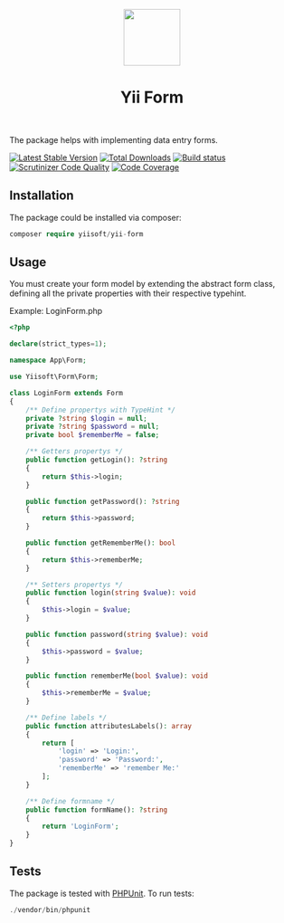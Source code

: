 <p align="center">
    <a href="https://github.com/yiisoft" target="_blank">
        <img src="https://github.com/yiisoft.png" height="100px">
    </a>
    <h1 align="center">Yii Form</h1>
    <br>
</p>

The package helps with implementing data entry forms.

[![Latest Stable Version](https://poser.pugx.org/yiisoft/yii-form/v/stable.png)](https://packagist.org/packages/yiisoft/yii-form)
[![Total Downloads](https://poser.pugx.org/yiisoft/yii-form/downloads.png)](https://packagist.org/packages/yiisoft/yii-form)
[![Build status](https://github.com/yiisoft/yii-form/workflows/build/badge.svg)](https://github.com/yiisoft/yii-form/actions)
[![Scrutinizer Code Quality](https://scrutinizer-ci.com/g/yiisoft/yii-form/badges/quality-score.png?b=master)](https://scrutinizer-ci.com/g/yiisoft/yii-form/?branch=master)
[![Code Coverage](https://scrutinizer-ci.com/g/yiisoft/yii-form/badges/coverage.png?b=master)](https://scrutinizer-ci.com/g/yiisoft/yii-form/?branch=master)

## Installation

The package could be installed via composer:

```php
composer require yiisoft/yii-form
```

## Usage

You must create your form model by extending the abstract form class, defining all the private properties with their
respective typehint.

Example: LoginForm.php

```php
<?php

declare(strict_types=1);

namespace App\Form;

use Yiisoft\Form\Form;

class LoginForm extends Form
{
    /** Define propertys with TypeHint */
    private ?string $login = null;
    private ?string $password = null;
    private bool $rememberMe = false;

    /** Getters propertys */
    public function getLogin(): ?string
    {
        return $this->login;
    }

    public function getPassword(): ?string
    {
        return $this->password;
    }

    public function getRememberMe(): bool
    {
        return $this->rememberMe;
    }

    /** Setters propertys */
    public function login(string $value): void
    {
        $this->login = $value;
    }

    public function password(string $value): void
    {
        $this->password = $value;
    }

    public function rememberMe(bool $value): void
    {
        $this->rememberMe = $value;
    }

    /** Define labels */
    public function attributesLabels(): array
    {
        return [
            'login' => 'Login:',
            'password' => 'Password:',
            'rememberMe' => 'remember Me:'
        ];
    }

    /** Define formname */
    public function formName(): ?string
    {
        return 'LoginForm';
    }
}
```

## Tests

The package is tested with [PHPUnit](https://phpunit.de/). To run tests:

```php
./vendor/bin/phpunit
```
